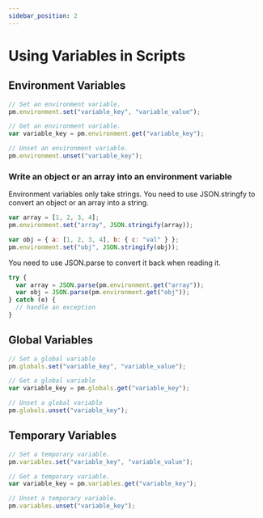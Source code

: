 ```yaml
---
sidebar_position: 2
---
```


# Using Variables in Scripts

## Environment Variables

```js
// Set an environment variable.
pm.environment.set("variable_key", "variable_value");

// Get an environment variable.
var variable_key = pm.environment.get("variable_key");

// Unset an environment variable.
pm.environment.unset("variable_key");
```

### Write an object or an array into an environment variable

Environment variables only take strings. You need to use JSON.stringfy to convert an object or an array into a string.

```js
var array = [1, 2, 3, 4];
pm.environment.set("array", JSON.stringify(array));

var obj = { a: [1, 2, 3, 4], b: { c: "val" } };
pm.environment.set("obj", JSON.stringify(obj));
```

You need to use JSON.parse to convert it back when reading it.

```js
try {
  var array = JSON.parse(pm.environment.get("array"));
  var obj = JSON.parse(pm.environment.get("obj"));
} catch (e) {
  // handle an exception
}
```

## Global Variables

```js
// Set a global variable
pm.globals.set("variable_key", "variable_value");

// Get a global variable
var variable_key = pm.globals.get("variable_key");

// Unset a global variable
pm.globals.unset("variable_key");
```

## Temporary Variables

```js
// Set a temporary variable.
pm.variables.set("variable_key", "variable_value");

// Get a temporary variable.
var variable_key = pm.variables.get("variable_key");

// Unset a temporary variable.
pm.variables.unset("variable_key");
```
